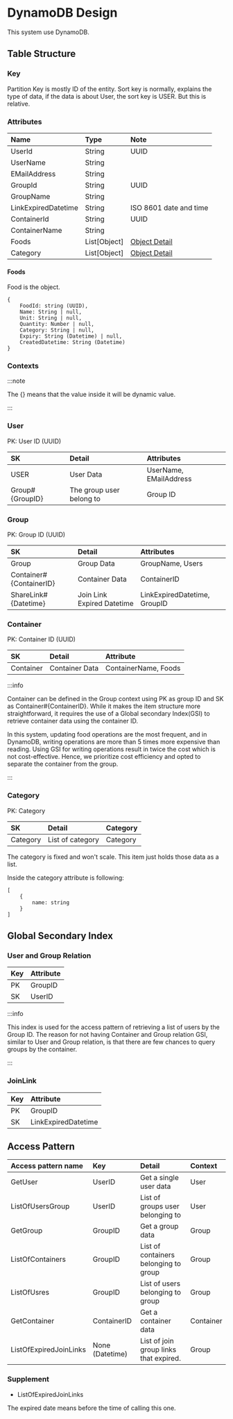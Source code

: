 # DynamoDB Design

This system use DynamoDB.

## Table Structure

### Key

Partition Key is mostly ID of the entity.
Sort key is normally, explains the type of data, if the data is about User, the sort key is USER. But this is relative.

### Attributes

| Name                | Type         | Note                                |
|:--------------------|:-------------|:------------------------------------|
| UserId              | String       | UUID                                |
| UserName            | String       |                                     |
| EMailAddress        | String       |                                     |
| GroupId             | String       | UUID                                |
| GroupName           | String       |                                     |
| LinkExpiredDatetime | String       | ISO 8601 date and time              | 
| ContainerId         | String       | UUID                                |
| ContainerName       | String       |                                     |
| Foods               | List[Object] | [Object Detail](/database#foods)    |
| Category            | List[Object] | [Object Detail](/database#category) |

#### Foods

Food is the object.

```object
{
    FoodId: string (UUID),
    Name: String | null,
    Unit: String | null,
    Quantity: Number | null,
    Category: String | null,
    Expiry: String (Datetime) | null,
    CreatedDatetime: String (Datetime)
}
```

### Contexts

:::note

The {} means that the value inside it will be dynamic value.

:::

### User

PK: User ID (UUID)

| SK              | Detail                   | Attributes             |
|:----------------|:-------------------------|:-----------------------|
| USER            | User Data                | UserName, EMailAddress |
| Group#{GroupID} | The group user belong to | Group ID               |

### Group

PK: Group ID (UUID)

| SK                      | Detail                     | Attributes                   |
|:------------------------|:---------------------------|:-----------------------------|
| Group                   | Group Data                 | GroupName, Users             |
| Container#{ContainerID} | Container Data             | ContainerID                  |
| ShareLink#{Datetime}    | Join Link Expired Datetime | LinkExpiredDatetime, GroupID |

### Container

PK: Container ID (UUID)

| SK        | Detail         | Attribute            |
|:----------|:---------------|:---------------------|
| Container | Container Data | ContainerName, Foods |

:::info

Container can be defined in the Group context using PK as group ID and SK as Container#{ContainerID}.
While it makes the item structure more straightforward, it requires the use of a Global secondary Index(GSI) to retrieve container data using the container ID.

In this system, updating food operations are the most frequent, and in DynamoDB, writing operations are more than 5 times more expensive than reading.
Using GSI for writing operations result in twice the cost which is not cost-effective. Hence, we prioritize cost efficiency and opted to separate the container from the group.

:::

### Category

PK: Category

| SK       | Detail           | Category |
|:---------|:-----------------|:---------|
| Category | List of category | Category |

The category is fixed and won't scale.
This item just holds those data as a list.

Inside the category attribute is following:

```object
[
    {
        name: string
    }
]
```

## Global Secondary Index

### User and Group Relation

| Key | Attribute |
|:----|:----------|
| PK  | GroupID   |
| SK  | UserID    |

:::info

This index is used for the access pattern of retrieving a list of users by the Group ID.
The reason for not having Container and Group relation GSI, similar to User and Group relation, is that there are few chances to query groups by the container.

:::

### JoinLink

| Key | Attribute           |
|:----|:--------------------|
| PK  | GroupID             |
| SK  | LinkExpiredDatetime |

## Access Pattern

| Access pattern name    | Key             | Detail                                 | Context   |
|:-----------------------|:----------------|:---------------------------------------|:----------|
| GetUser                | UserID          | Get a single user data                 | User      |
| ListOfUsersGroup       | UserID          | List of groups user belonging to       | User      |
| GetGroup               | GroupID         | Get a group data                       | Group     |
| ListOfContainers       | GroupID         | List of containers belonging to group  | Group     |
| ListOfUsres            | GroupID         | List of users belonging to group       | Group     |
| GetContainer           | ContainerID     | Get a container data                   | Container |
| ListOfExpiredJoinLinks | None (Datetime) | List of join group links that expired. | Group     |


### Supplement

* ListOfExpiredJoinLinks

The expired date means before the time of calling this one.
